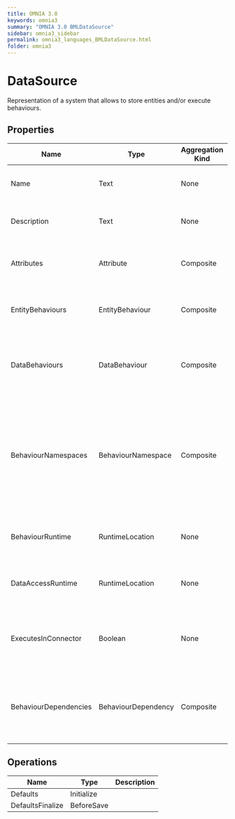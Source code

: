 ```yaml
---
title: OMNIA 3.0
keywords: omnia3
summary: "OMNIA 3.0 BMLDataSource"
sidebar: omnia3_sidebar
permalink: omnia3_languages_BMLDataSource.html
folder: omnia3
---
```


# DataSource
Representation of a system that allows to store entities and/or execute behaviours.
## Properties

| Name | Type | Aggregation Kind | Multiplicity | Description |
| --------- | --------- | --------- | --------- | --------- |
| Name | Text | None | 1..1 | The name of the entity (unique identifier). |
| Description | Text | None | 0..1 | The textual explanation of the entities' purpose. |
| Attributes | Attribute | Composite | 0..* | A collection of entries that allows to define entity' structure. |
| EntityBehaviours | EntityBehaviour | Composite | 0..* | A collection of entries representing how the entity behaves. |
| DataBehaviours | DataBehaviour | Composite | 0..* | A collection of entries representing how the entity' data is stored and retrieved. |
| BehaviourNamespaces | BehaviourNamespace | Composite | 0..* | A collection of entries representing the coding namespaces to be included (as usings) on code generated with your data and entity behaviours. |
| BehaviourRuntime | RuntimeLocation | None | 1..1 | The location where the entitys' behaviours are executed. |
| DataAccessRuntime | RuntimeLocation | None | 1..1 | The location where the data behaviours are executed. |
| ExecutesInConnector | Boolean | None | 1..1 | Indicates if the Data Source is executed using the platform's connector. |
| BehaviourDependencies | BehaviourDependency | Composite | 0..* | A collection of entries that allows to define which dependencies are loaded in the Data Source. |

## Operations

| Name | Type | Description |
| --------- | --------- | --------- |
| Defaults | Initialize |  |
| DefaultsFinalize | BeforeSave |  |

